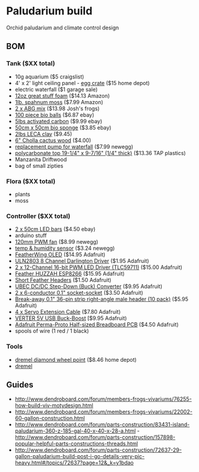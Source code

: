 # Paludarium build
Orchid paludarium and climate control design


## BOM

### Tank ($XX total)
- 10g aquarium ($5 craigslist)
- 4' x 2' light ceiling panel - [egg crate](https://www.google.com/shopping/product/3379815341616733842?lsf=seller:8740,store:5944499324702331793,lsfqd:0&prds=oid:14257488563428501297&q=lamp+shade&hl=en&ei=eTnxV-OXMIKFmwGgpYAQ&lsft=cm_mmc:Shopping-_-LIAs-_-D23-_-202025149&lsft=gclid:CNbavtzIvM8CFQERaQodmhcDuA) ($15 home depot)
- electric waterfall ($1 garage sale)
- [12oz great stuff foam](https://www.amazon.com/gp/product/B001AQ0FVC/ref=od_aui_detailpages00?ie=UTF8&psc=1) ($14.13 Amazon)
- [1lb. spahnum moss](https://www.amazon.com/gp/product/B00I6AJKVG/ref=od_aui_detailpages00?ie=UTF8&psc=1) ($7.99 Amazon)
- [2 x ABG mix](http://www.joshsfrogs.com/abg-mix-4-quart-1-gallon.html) ($13.98 Josh's frogs)
- [100 piece bio balls](http://cgi.ebay.com/ws/eBayISAPI.dll?ViewItem&item=281070237958) ($6.87 ebay)
- [5lbs activated carbon](http://cgi.ebay.com/ws/eBayISAPI.dll?ViewItem&item=181084875793) ($9.99 ebay)
- [50cm x 50cm bio sponge](http://cgi.ebay.com/ws/eBayISAPI.dll?ViewItem&item=131937741285) ($3.85 ebay)
- [2lbs LECA clay](http://cgi.ebay.com/ws/eBayISAPI.dll?ViewItem&item=121695905138) ($9.45)
- [6" Cholla cactus wood](http://cgi.ebay.com/ws/eBayISAPI.dll?ViewItem&item=272346928499) ($4.00)
- [replacement pump for waterfall](http://www.newegg.com/Product/Product.aspx?Item=9SIA1GK2CA3065) ($7.99 newegg)
- [polycarbonate top 19-1/4" x 9-7/16" (1/4" thick)](http://www.tapplastics.com/product/plastics/cut_to_size_plastic/polycarbonate_sheets/516) ($13.36 TAP plastics)
- Manzanita Driftwood
- bag of small zipties

### Flora ($XX total)
- plants
- moss

### Controller ($XX total)
- [2 x 50cm LED bars](http://www.ebay.com/itm/12V-36-SMD-5630-50CM-0-5M-Waterproof-LED-Hard-Strip-Bar-Light-Tube-w-Cover-Cap/232100208769?_trksid=p2047675.c100623.m-1&_trkparms=aid%3D222007%26algo%3DSIC.MBE%26ao%3D1%26asc%3D38530%26meid%3Db9e91e8576b8490f9004b4baea860929%26pid%3D100623%26rk%3D1%26rkt%3D6%26sd%3D231968301261) ($4.50 ebay)
- arduino stuff
- [120mm PWM fan](http://www.newegg.com/Product/Product.aspx?Item=N82E16835494006) ($8.99 newegg)
- [temp & humidity sensor](http://www.newegg.com/Product/Product.aspx?Item=9SIABR04N71130) ($3.24 newegg)
- [FeatherWing OLED](https://www.adafruit.com/products/2900) ($14.95 Adafruit)
- [ULN2803 8 Channel Darlington Driver](https://www.adafruit.com/products/970) ($1.95 Adafruit)
- [2 x 12-Channel 16-bit PWM LED Driver (TLC59711)](https://www.adafruit.com/products/1455) ($15.00 Adafruit)
- [Feather HUZZAH ESP8266](https://www.adafruit.com/products/2821) ($15.95 Adafruit)
- [Short Feather Headers](https://www.adafruit.com/products/2940) ($1.50 Adafruit)
- [UBEC DC/DC Step-Down (Buck) Converter](https://www.adafruit.com/products/1385) ($9.95 Adafruit)
- [2 x 6-conductor 0.1" socket-socket](https://www.adafruit.com/products/206) ($3.50 Adafruit)
- [Break-away 0.1" 36-pin strip right-angle male header (10 pack)](https://www.adafruit.com/products/1540) ($5.95 Adafruit)
- [4 x Servo Extension Cable](https://www.adafruit.com/products/972) ($7.80 Adafruit)
- [VERTER 5V USB Buck-Boost](https://www.adafruit.com/products/2190) [$9.95 Adafruit)
- [Adafruit Perma-Proto Half-sized Breadboard PCB](https://www.adafruit.com/products/1609) ($4.50 Adafruit)
- spools of wire (1 red / 1 black)

### Tools
- [dremel diamond wheel point](https://www.dremel.com/en_US/products/-/show-product/accessories/7144-diamond-wheel-point) ($8.46 home depot)
- [dremel](https://www.dremel.com/en_US/products/-/show-product/tools/4000-high-performance-rotary-tool)


## Guides
- http://www.dendroboard.com/forum/members-frogs-vivariums/76255-how-build-viv-motydesign.html
- http://www.dendroboard.com/forum/members-frogs-vivariums/22002-60-gallon-construction.html
- http://www.dendroboard.com/forum/parts-construction/83431-island-paludarium-360-z-185-gal-40-x-40-x-28-a.html
 -http://www.dendroboard.com/forum/parts-construction/157898-popular-helpful-parts-constructions-threads.html
- http://www.dendroboard.com/forum/parts-construction/72637-29-gallon-paludarium-build-post-i-go-details-very-pic-heavy.html#/topics/72637?page=12&_k=y1bdao
